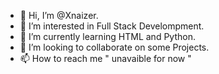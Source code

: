 - 👋 Hi, I’m @Xnaizer.
- 👀 I’m interested in Full Stack Develompment.
- 🌱 I’m currently learning HTML and Python.
- 💞️ I’m looking to collaborate on some Projects.
- 📫 How to reach me " unavaible for now "

<!---
Xnaizer/Xnaizer is a ✨ special ✨ repository because its `README.md` (this file) appears on your GitHub profile.
You can click the Preview link to take a look at your changes.
--->
